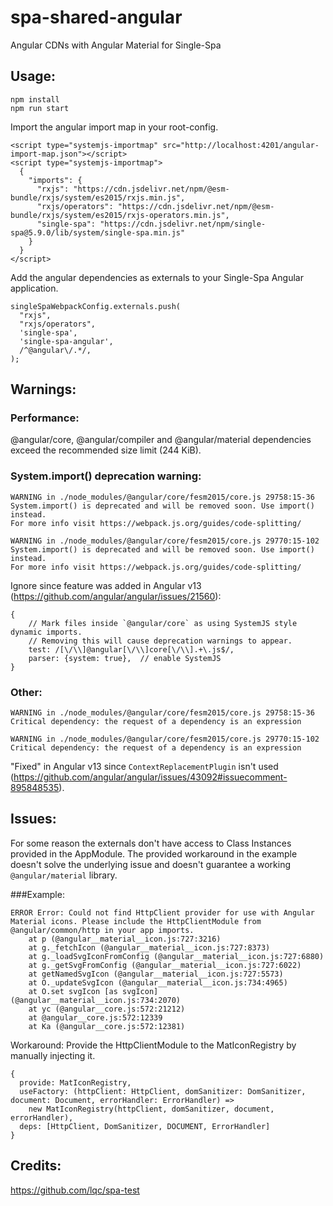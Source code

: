 # spa-shared-angular
Angular CDNs with Angular Material for Single-Spa

## Usage:

```
npm install
npm run start
```

Import the angular import map in your root-config.
```
<script type="systemjs-importmap" src="http://localhost:4201/angular-import-map.json"></script>
<script type="systemjs-importmap">
  {
    "imports": {
      "rxjs": "https://cdn.jsdelivr.net/npm/@esm-bundle/rxjs/system/es2015/rxjs.min.js",
      "rxjs/operators": "https://cdn.jsdelivr.net/npm/@esm-bundle/rxjs/system/es2015/rxjs-operators.min.js",
      "single-spa": "https://cdn.jsdelivr.net/npm/single-spa@5.9.0/lib/system/single-spa.min.js"
    }
  }
</script>
```

Add the angular dependencies as externals to your Single-Spa Angular application.
```
singleSpaWebpackConfig.externals.push(
  "rxjs",
  "rxjs/operators",
  'single-spa',
  'single-spa-angular',
  /^@angular\/.*/,
);
```

## Warnings:

### Performance:
@angular/core, @angular/compiler and @angular/material dependencies  exceed the recommended size limit (244 KiB).


### System.import() deprecation warning:
```
WARNING in ./node_modules/@angular/core/fesm2015/core.js 29758:15-36
System.import() is deprecated and will be removed soon. Use import() instead.
For more info visit https://webpack.js.org/guides/code-splitting/

WARNING in ./node_modules/@angular/core/fesm2015/core.js 29770:15-102
System.import() is deprecated and will be removed soon. Use import() instead.
For more info visit https://webpack.js.org/guides/code-splitting/

```
Ignore since feature was added in Angular v13 (https://github.com/angular/angular/issues/21560):
```
{
    // Mark files inside `@angular/core` as using SystemJS style dynamic imports.
    // Removing this will cause deprecation warnings to appear.
    test: /[\/\\]@angular[\/\\]core[\/\\].+\.js$/,
    parser: {system: true},  // enable SystemJS
}

```

### Other:
```
WARNING in ./node_modules/@angular/core/fesm2015/core.js 29758:15-36
Critical dependency: the request of a dependency is an expression

WARNING in ./node_modules/@angular/core/fesm2015/core.js 29770:15-102
Critical dependency: the request of a dependency is an expression

```
"Fixed" in Angular v13 since `ContextReplacementPlugin` isn't used (https://github.com/angular/angular/issues/43092#issuecomment-895848535).  


## Issues:
For some reason the externals don't have access to Class Instances provided in the AppModule. The provided workaround in the example doesn't solve the underlying issue and doesn't guarantee a working `@angular/material` library.

###Example:
```
ERROR Error: Could not find HttpClient provider for use with Angular Material icons. Please include the HttpClientModule from @angular/common/http in your app imports.
    at p (@angular__material__icon.js:727:3216)
    at g._fetchIcon (@angular__material__icon.js:727:8373)
    at g._loadSvgIconFromConfig (@angular__material__icon.js:727:6880)
    at g._getSvgFromConfig (@angular__material__icon.js:727:6022)
    at getNamedSvgIcon (@angular__material__icon.js:727:5573)
    at O._updateSvgIcon (@angular__material__icon.js:734:4965)
    at O.set svgIcon [as svgIcon] (@angular__material__icon.js:734:2070)
    at yc (@angular__core.js:572:21212)
    at @angular__core.js:572:12339
    at Ka (@angular__core.js:572:12381)
```

Workaround:
Provide the HttpClientModule to the MatIconRegistry by manually injecting it.
```
{
  provide: MatIconRegistry,
  useFactory: (httpClient: HttpClient, domSanitizer: DomSanitizer, document: Document, errorHandler: ErrorHandler) =>
    new MatIconRegistry(httpClient, domSanitizer, document, errorHandler),
  deps: [HttpClient, DomSanitizer, DOCUMENT, ErrorHandler]
}
```


## Credits:
https://github.com/lqc/spa-test

